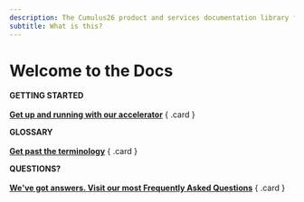 ```yaml
---
description: The Cumulus26 product and services documentation library for cloud marketplaces.
subtitle: What is this?
---
```


# Welcome to the Docs

<div class="grid" markdown>

**GETTING STARTED**<br/><br/>
**[Get up and running with our accelerator](glossary.md)**
{ .card }

**GLOSSARY**<br/><br/>
**[Get past the terminology](glossary.md)**
{ .card }

**QUESTIONS?**<br/><br/>
**[We've got answers. Visit our most Frequently Asked Questions](faq.md)**
{ .card }

</div>